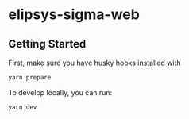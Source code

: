 # elipsys-sigma-web

## Getting Started

First, make sure you have husky hooks installed with

```bash
yarn prepare
```

To develop locally, you can run:

```bash
yarn dev
```
